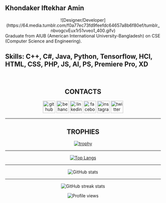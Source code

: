 ## Khondaker Iftekhar Amin
<div align="center">
![Designer/Developer](https://64.media.tumblr.com/f0a77ec73fd9feefdc64657a8b6f80ef/tumblr_nbvogcvEux1r51vveo1_400.gifv)
</div>
Graduate from AIUB (American International University-Bangladesh) on CSE (Computer Science and Engineering).

## Skills: C++, C#, Java, Python, Tensorflow, HCI, HTML, CSS, PHP, JS, AI, PS, Premiere Pro, XD

<br/>

<div align="center">
<h2 align="center"> CONTACTS </h2>

[<img src='https://www.svgrepo.com/show/331724/github-code-source.svg' alt='github' height='40'>](https://github.com/iftekhar-amin524) [<img src='https://www.svgrepo.com/show/131975/behance.svg' alt='behance' height='40'>](https://www.behance.net/iamin)  [<img src='https://www.svgrepo.com/show/37273/linkedin.svg' alt='linkedin' height='40'>](https://www.linkedin.com/in/aminiftekhar/)  [<img src='https://www.svgrepo.com/show/158427/facebook.svg' alt='facebook' height='40'>](https://www.facebook.com/iftekhar.amin.1232)  [<img src='https://www.svgrepo.com/show/14412/instagram.svg' alt='instagram' height='40'>](https://www.instagram.com/_iftekhar_ifty/)  [<img src='https://www.svgrepo.com/show/157815/twitter.svg' alt='twitter' height='40'>](https://twitter.com/IftekharAmin4) 

</div>

<hr />

<div align="center">

## TROPHIES
[![trophy](https://github-profile-trophy.vercel.app/?username=iftekhar-amin524&theme=darkhub)](https://github.com/ryo-ma/github-profile-trophy)

<hr />

[![Top Langs](https://github-readme-stats.vercel.app/api/top-langs/?username=iftekhar-amin524)](https://github.com/anuraghazra/github-readme-stats)

<hr />

![GitHub stats](https://github-readme-stats.vercel.app/api?username=iftekhar-amin524&show_icons=true)  

<hr />

![GitHub streak stats](https://github-readme-streak-stats.herokuapp.com/?user=iftekhar-amin524)  



![Profile views](https://gpvc.arturio.dev/iftekhar-amin524)  

</div align="center">
